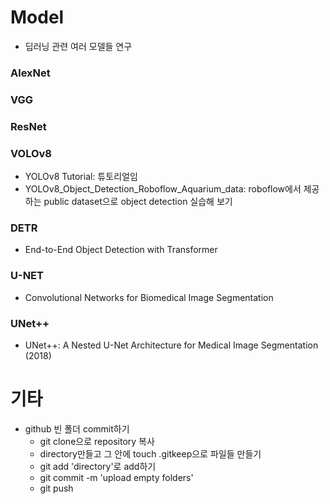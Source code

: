 # Model
- 딥러닝 관련 여러 모델들 연구

### AlexNet

### VGG

### ResNet

### VOLOv8
- YOLOv8 Tutorial: 튜토리얼임
- YOLOv8_Object_Detection_Roboflow_Aquarium_data: roboflow에서 제공하는 public dataset으로 object detection 실습해 보기

### DETR
- End-to-End Object Detection with Transformer

### U-NET
- Convolutional Networks for Biomedical Image Segmentation

### UNet++
- UNet++: A Nested U-Net Architecture for Medical Image Segmentation (2018)

# 기타
- github 빈 폴더 commit하기
  - git clone으로 repository 복사
  - directory만들고 그 안에 touch .gitkeep으로 파일들 만들기
  - git add 'directory'로 add하기
  - git commit -m 'upload empty folders'
  - git push





